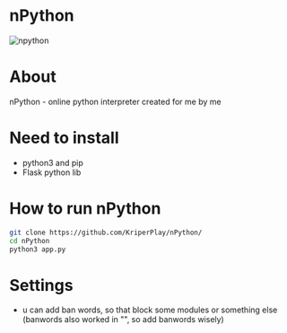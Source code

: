 # nPython

![npython](https://github.com/user-attachments/assets/36e1c529-7490-4046-8f32-23007806b1d0)

# About

nPython - online python interpreter created for me by me

# Need to install
* python3 and pip
* Flask python lib

# How to run nPython
```sh
git clone https://github.com/KriperPlay/nPython/
cd nPython
python3 app.py
```

# Settings
* u can add ban words, so that block some modules or something else
(banwords also worked in "", so add banwords wisely)
